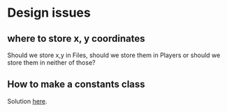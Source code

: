 # Design issues

## where to store x, y coordinates

Should we store x,y in Files, should we store them in Players or should we store them in neither of those?

## How to make a constants class

Solution [here](https://stackoverflow.com/questions/479565/how-do-you-define-a-class-of-constants-in-java).